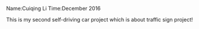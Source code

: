 
Name:Cuiqing Li
Time:December 2016

This is my second self-driving car project which is about traffic sign project!

